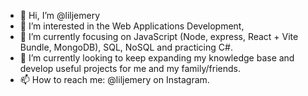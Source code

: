 - 👋 Hi, I’m @liljemery
- 👀 I’m interested in the Web Applications Development,
- 🌱 I’m currently focusing on JavaScript (Node, express, React + Vite Bundle, MongoDB), SQL, NoSQL and practicing C#.
- 💞️ I’m currently looking to keep expanding my knowledge base and develop useful projects for me and my family/friends.
- 📫 How to reach me: @liljemery on Instagram.

<!---
liljemery/liljemery is a ✨ special ✨ repository because its `README.md` (this file) appears on your GitHub profile.
You can click the Preview link to take a look at your changes.
--->
